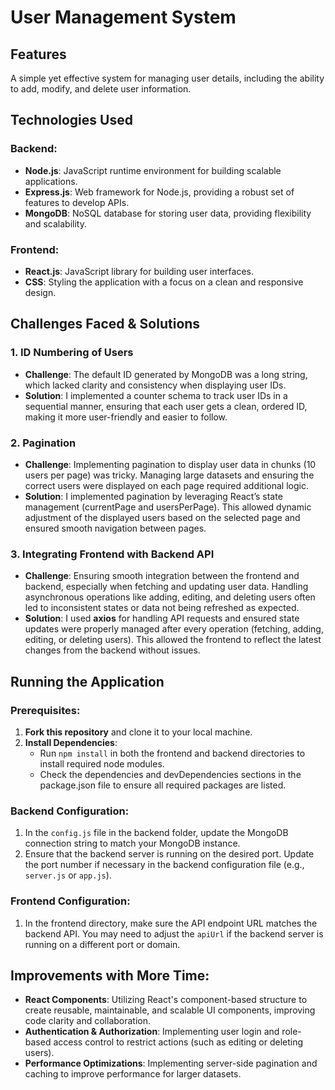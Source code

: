 # User Management System

## Features
A simple yet effective system for managing user details, including the ability to add, modify, and delete user information.

## Technologies Used

### Backend:
- **Node.js**: JavaScript runtime environment for building scalable applications.
- **Express.js**: Web framework for Node.js, providing a robust set of features to develop APIs.
- **MongoDB**: NoSQL database for storing user data, providing flexibility and scalability.

### Frontend:
- **React.js**: JavaScript library for building user interfaces.
- **CSS**: Styling the application with a focus on a clean and responsive design.

## Challenges Faced & Solutions

### 1. **ID Numbering of Users**
   - **Challenge**: The default ID generated by MongoDB was a long string, which lacked clarity and consistency when displaying user IDs.
   - **Solution**: I implemented a counter schema to track user IDs in a sequential manner, ensuring that each user gets a clean, ordered ID, making it more user-friendly and easier to follow.

### 2. **Pagination**
   - **Challenge**: Implementing pagination to display user data in chunks (10 users per page) was tricky. Managing large datasets and ensuring the correct users were displayed on each page required additional logic.
   - **Solution**: I implemented pagination by leveraging React’s state management (currentPage and usersPerPage). This allowed dynamic adjustment of the displayed users based on the selected page and ensured smooth navigation between pages.

### 3. **Integrating Frontend with Backend API**
   - **Challenge**: Ensuring smooth integration between the frontend and backend, especially when fetching and updating user data. Handling asynchronous operations like adding, editing, and deleting users often led to inconsistent states or data not being refreshed as expected.
   - **Solution**: I used **axios** for handling API requests and ensured state updates were properly managed after every operation (fetching, adding, editing, or deleting users). This allowed the frontend to reflect the latest changes from the backend without issues.

## Running the Application

### Prerequisites:
1. **Fork this repository** and clone it to your local machine.
2. **Install Dependencies**:
   - Run `npm install` in both the frontend and backend directories to install required node modules.
   - Check the dependencies and devDependencies sections in the package.json file to ensure all required packages are listed.

### Backend Configuration:
1. In the `config.js` file in the backend folder, update the MongoDB connection string to match your MongoDB instance.
2. Ensure that the backend server is running on the desired port. Update the port number if necessary in the backend configuration file (e.g., `server.js` or `app.js`).

### Frontend Configuration:
1. In the frontend directory, make sure the API endpoint URL matches the backend API. You may need to adjust the `apiUrl` if the backend server is running on a different port or domain.


## Improvements with More Time:
- **React Components**: Utilizing React's component-based structure to create reusable, maintainable, and scalable UI components, improving code clarity and collaboration.
- **Authentication & Authorization**: Implementing user login and role-based access control to restrict actions (such as editing or deleting users).
- **Performance Optimizations**: Implementing server-side pagination and caching to improve performance for larger datasets.




